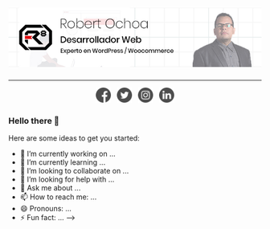 # [![Robert Ochoa header](github.jpg)](https://robertochoa.com.ve)
<hr>
<p align="center">
    <a href="https://www.facebook.com/robertochoaweb"><img height="30" src="https://github.com/ochoarobert1/ochoarobert1/blob/master/facebook.png?raw=true"></a>&nbsp;&nbsp;
    <a href="https://twitter.com/choarobert1"><img height="30" src="https://github.com/ochoarobert1/ochoarobert1/blob/master/twitter.png?raw=true"></a>&nbsp;&nbsp;
    <a href="https://www.instagram.com/ochoarob1"><img height="30" src="https://github.com/ochoarobert1/ochoarobert1/blob/master/instagram.png?raw=true"></a>&nbsp;&nbsp;
    <a href="https://www.linkedin.com/in/ochoarobert1/"><img height="30" src="https://github.com/ochoarobert1/ochoarobert1/blob/master/linkedin.png?raw=true"></a>
</p>

### Hello there 👋
Here are some ideas to get you started:

- 🔭 I’m currently working on ...
- 🌱 I’m currently learning ...
- 👯 I’m looking to collaborate on ...
- 🤔 I’m looking for help with ...
- 💬 Ask me about ...
- 📫 How to reach me: ...
- 😄 Pronouns: ...
- ⚡ Fun fact: ...
-->
